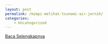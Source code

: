 ```yaml
---
layout: post
permalink: /mimpi-melihat-tsunami-air-jernih/
categories:
    - Uncategorized
---
```


[Baca Selengkapnya](/04)